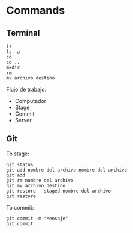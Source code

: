 # Commands
## Terminal
```
ls
ls -a
cd
cd ..
mkdir
rm
mv archivo destino
```
Flujo de trabajo:
- Computador
- Stage
- Commit
- Server
## Git
To stage:
```
git status
git add nombre del archivo nombre del archivo
git add .
git rm nombre del archivo
git mv archivo destino
git restore --staged nombre del archivo
git restore
```
To commit:
```
git commit -m "Mensaje"
git commit
```


